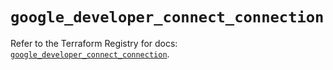 # `google_developer_connect_connection`

Refer to the Terraform Registry for docs: [`google_developer_connect_connection`](https://registry.terraform.io/providers/hashicorp/google/6.18.1/docs/resources/developer_connect_connection).

